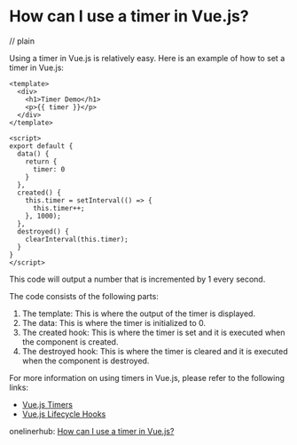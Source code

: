 # How can I use a timer in Vue.js?
// plain

Using a timer in Vue.js is relatively easy. Here is an example of how to set a timer in Vue.js:

```
<template>
  <div>
    <h1>Timer Demo</h1>
    <p>{{ timer }}</p>
  </div>
</template>

<script>
export default {
  data() {
    return {
      timer: 0
    }
  },
  created() {
    this.timer = setInterval(() => {
      this.timer++;
    }, 1000);
  },
  destroyed() {
    clearInterval(this.timer);
  }
}
</script>
```

This code will output a number that is incremented by 1 every second.

The code consists of the following parts:

1. The template: This is where the output of the timer is displayed.
2. The data: This is where the timer is initialized to 0.
3. The created hook: This is where the timer is set and it is executed when the component is created.
4. The destroyed hook: This is where the timer is cleared and it is executed when the component is destroyed.

For more information on using timers in Vue.js, please refer to the following links:

- [Vue.js Timers](https://vuejs.org/v2/guide/computed.html#Timers)
- [Vue.js Lifecycle Hooks](https://vuejs.org/v2/guide/instance.html#Lifecycle-Diagram)

onelinerhub: [How can I use a timer in Vue.js?](https://onelinerhub.com/vue.js/how-can-i-use-a-timer-in-vue-js)
